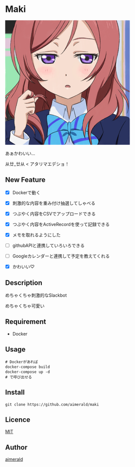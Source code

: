 Maki
====

![西木野真姫ちゃんのアイコン](https://github.com/aimerald/maki_bot/blob/master/images/maki.png)

あぁかわいい...

从廿_廿从 < アタリマエデショ！

## New Feature

* [x] Dockerで動く

* [x] 刺激的な内容を重み付け抽選してしゃべる

* [x] つぶやく内容をCSVでアップロードできる

* [x] つぶやく内容をActiveRecordを使って記録できる

* [x] メモを取れるようにした

* [ ] githubAPIと連携していろいろできる

* [ ] Googleカレンダーと連携して予定を教えてくれる

* [x] かわいい♡

## Description

めちゃくちゃ刺激的なSlackbot

めちゃくちゃ可愛い

## Requirement

* Docker

## Usage

```
# Dockerがあれば
docker-compose build
docker-compose up -d
# で呼び出せる
```

## Install

```
git clone https://github.com/aimerald/maki
```

## Licence

[MIT](https://github.com/tcnksm/tool/blob/master/LICENCE)

## Author

[aimerald](https://github.com/aimerald)

